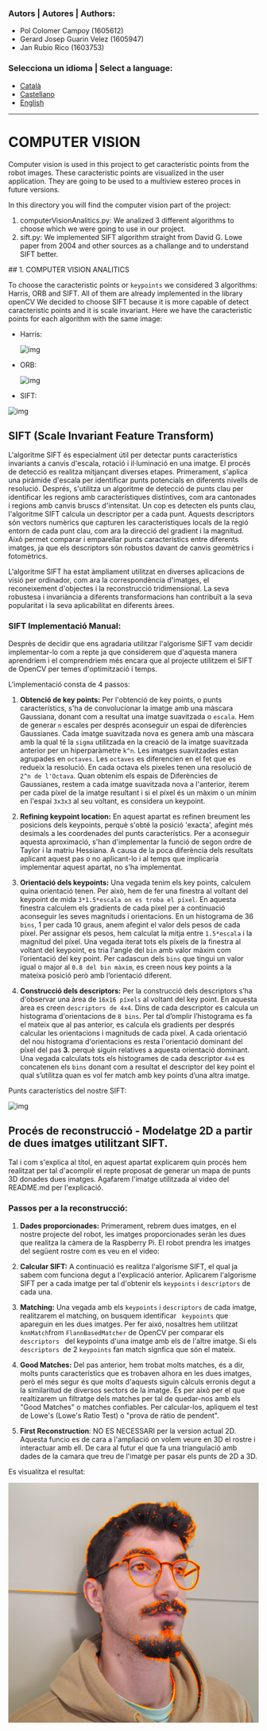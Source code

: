 ### Autors | Autores | Authors:
* Pol Colomer Campoy (1605612)
* Gerard Josep Guarin Velez (1605947)
* Jan Rubio Rico (1603753)

### Selecciona un idioma | Select a language:
* <a href="#catala">Català</a>
* <a href="#castellano">Castellano</a>
* <a href="#english">English</a>
---
<h1 id="english"> COMPUTER VISION</h1>

Computer vision is used in this project to get caracteristic points from the robot images. These caracteristic points are visualized in the user application. They are going to be used to a multiview estereo proces in future versions.

In this directory you will find the computer vision part of the project:

<ol>
	<li>computerVisionAnalitics.py: We analized 3 different algorithms to choose which we were going to use in our project.</li>
  <li>sift.py: We implemented SIFT algorithm straight from David G. Lowe paper from 2004 and other sources as a challange and to understand SIFT better.</li>
</ol>
## 1. COMPUTER VISION ANALITICS

To choose the caracteristic points or `keypoints` we considered 3 algorithms: Harris, ORB and SIFT. All of them are already implemented in the library openCV We decided to choose SIFT because it is more capable of detect caracteristic points and it is scale invariant. Here we have the caracteristic points for each algorithm with the same image:

- Harris:

  ![img](https://lh3.googleusercontent.com/ravi3roIZ7aLTwf3P2vsZva8BeNnI1RHElBRdgIHtZQRBznhGILvu8mHO_F0fXsC2d3BNNnJ_97WXdd18aSAGbcin-oYyGuHdPIO19dfhhzDpRhoCZ3nzmeLhvIf1KZQeIVPHTJIAt0aRqSidugUw1AP1w=nw)

- ORB:

  ![img](https://lh6.googleusercontent.com/6KdwpTvLMS6RkGyFPHIWYtyzdstVRQn1GmTqOavmmZAcMon-nvrZQQTGCanBO38auYhabZPmAZjfcQXCw9rwi6G4AbPo_5K2cCdHTG0M4-GzzuxuAaL3zaDZPDIfEpJJ2FkIcWIUL47h_iPeVcT5bQyCAw=nw)

- SIFT:

![img](https://lh5.googleusercontent.com/xF2jlF30FSXITav2iSe8U7JzsVzF2BtWVT9t5eWqaGbFaCWCUNlGOFFqDbPKd-LJ_8DyPN-J0Cwkjfrz4-iVexKQSZjo30jeynIQbl3KvdC7aaSjZRceMSG5X9sGYh4GEFJSFcjpG0d35Dg9pxVEba1d4w=nw)

 

## SIFT (Scale Invariant Feature Transform)

L'algoritme SIFT és especialment útil per detectar punts característics invariants a canvis d'escala, rotació i il·luminació en una imatge. El procés de detecció es realitza mitjançant diverses etapes. Primerament, s'aplica una 
piràmide d'escala per identificar punts potencials en diferents nivells de resolució. 
Després, s'utilitza un algoritme de detecció de punts clau per identificar les regions amb característiques distintives,
com ara cantonades i regions amb canvis bruscs d'intensitat.
Un cop es detecten els punts clau, l'algoritme SIFT calcula un descriptor per a cada punt. Aquests descriptors són 
vectors numèrics que capturen les característiques locals de la regió entorn de cada punt clau, com ara la direcció del 
gradient i la magnitud. Això permet comparar i emparellar punts característics entre diferents imatges, ja que els 
descriptors són robustos davant de canvis geomètrics i fotomètrics.

L'algoritme SIFT ha estat àmpliament utilitzat en diverses aplicacions de visió per ordinador, com ara la 
correspondència d'imatges, el reconeixement d'objectes i la reconstrucció tridimensional. La seva robustesa i 
invariància a diferents transformacions han contribuït a la seva popularitat i la seva aplicabilitat en diferents àrees.

### SIFT Implementació Manual:
Desprès de decidir que ens agradaria utilitzar l'algorisme SIFT vam decidir implementar-lo com a repte ja que considerem que d'aquesta manera aprendriem i el comprendriem més encara que al projecte utilitzem el SIFT de OpenCV per temes d'optimització i temps.

L'implementació consta de 4 passos:

1. **Obtenció de key points:** Per l'obtenció de key points, o punts característics, s'ha de convolucionar la imatge amb
    una màscara Gaussiana, donant com a resultat una imatge suavitzada o `escala`. Hem de generar `n` escales per després aconseguir un espai de diferències Gaussianes. Cada imatge suavitzada nova es genera amb una màscara amb la qual té la `sigma` utilitzada en la creació de la imatge suavitzada anterior per un hiperparàmetre `k^n`. Les imatges suavitzades estan agrupades en `octaves`. Les `octaves` es diferencien en el fet que es redueix la resolució. En cada octava els pixeles tenen una resolució de `2^n de l'Octava`. Quan obtenim els espais de Diferències de Gaussianes, restem a cada imatge suavitzada nova a l'anterior, iterem per cada píxel de la imatge resultant i si el píxel és un màxim o un mínim en l'espai `3x3x3` al seu voltant, es considera un keypoint.

2. **Refining keypoint location:** En aquest apartat es refinen breument les posicions dels keypoints, perquè s'obté la 
    posició 'exacta', afegint més desimals a les coordenades del punts característics.
    Per a aconseguir aquesta aproximació, s'han d'implementar la funció de segon ordre de Taylor i la matriu Hessiana. A causa de la poca diferència dels resultats aplicant aquest pas o no aplicant-lo i al temps que implicaria implementar 
    aquest apartat, no s’ha implementat.

3. **Orientació dels keypoints:** Una vegada tenim els key points, calculem quina orientació tenen. Per això, hem de fer
    una finestra al voltant del keypoint de mida `3*1.5*escala on es troba el píxel`. En aquesta finestra calculem els gradients de cada píxel per a continuació aconseguir les seves magnituds i orientacions. En un histograma de 36 `bins`, 1 per cada 10 
    graus, anem afegint el valor dels pesos de cada píxel. Per assignar els pesos, hem calculat la mitja entre `1.5*escala` 
    i la magnitud del píxel. Una vegada iterat tots els píxels de la finestra al voltant del keypoint, es tria l'angle del 
    `bin` amb valor màxim com l’orientació del key point. Per cadascun dels `bins` que tingui un valor igual o major al 
    `0.8 del bin màxim`, es creen nous key points a la mateixa posició però amb l’orientació diferent.

4. **Construcció dels descriptors:** Per la construcció dels descriptors s’ha d'observar una àrea de `16x16 píxels` al 
    voltant del key point. En aquesta àrea es creen `descriptors de 4x4`. Dins de cada descriptor es calcula un histograma
    d'orientacions de `8 bins`. Per tal d’omplir l’histograma es fa el mateix que al pas anterior, es calcula els gradients
    per després calcular les orientacions i magnituds de cada píxel. A cada orientació del nou histograma d'orientacions es resta l'orientació dominant del píxel del pas **3.** perquè siguin relatives a aquesta orientació dominant. Una vegada calculats tots els 
    histogrames de cada descriptor `4x4` es concatenen els `bins` donant com a resultat el descriptor del key point el qual 
    s’utilitza quan es vol fer match amb key points d’una altra imatge.

  Punts característics del nostre SIFT:

  ![img](/Users/gerard/Desktop/A_LHm_I8-IBZRWyQJHa_mgYzCqK3TlEtlep9kyw3gk7RUtI182HPk4CWiBG9En95kKXhhBPWwUSfg1zLea8nv10DdeleepKGBTS4UOVwOzMFbCy9XxwKgpo7szICQnsgTKcgsPxIqo3lLpTmhnswaa6h4w=nw.png)

## Procés de reconstrucció - Modelatge 2D a partir de dues imatges utilitzant SIFT.

Tal i com s'explica al títol, en aquest apartat explicarem quin procés hem realitzat per tal d'acomplir el repte proposat de generar un mapa de punts 3D donades dues imatges. Agafarem l'imatge utilitzada al video del README.md per l'explicació.

### Passos per a la reconstrucció:

1. **Dades proporcionades:** Primerament, rebrem dues imatges, en el nostre projecte del robot, les imatges proporcionades seràn les dues que realitza la càmera de la Raspberry Pi.
    El robot prendra les imatges del següent rostre com es veu en el video:

  
2. **Calcular SIFT:** A continuació es realitza l'algorisme SIFT, el qual ja sabem com funciona degut a l'explicació anterior. Aplicarem l'algorisme SIFT per a cada imatge per tal d'obtenir els `keypoints` i `descriptors` de cada una.
3. **Matching:** Una vegada amb els `keypoints` i `descriptors` de cada imatge, realitzarem el matching, on busquem identificar ` keypoints` que apareguin en les dues imatges. Per fer aixó, nosaltres hem utilitzat `knnMatch`from `FlannBasedMatcher` de OpenCV per comparar els `descriptors ` del keypoints d'una imatge amb els de l'altre imatge. Si els `descriptors `de 2 `keypoints` fan match signfica que són el mateix.
4. **Good Matches:** Del pas anterior, hem trobat molts matches, és a dir, molts punts característics que es trobaven alhora en les dues imatges, però el més segur és que molts d'aquests siguin càlculs erronis degut a la similaritud de diversos sectors de la imatge. És per això per el que realtizarem un filtratge dels matches per tal de quedar-nos amb els "Good Matches" o matches confiables. Per calcular-los, apliquem el test de Lowe's (Lowe's Ratio Test) o "prova de ràtio de pendent". 
5. **First Reconstruction**: NO ES NECESSARI per la version actual 2D. Aquesta funcio es de cara a l'ampliació on volem veure en 3D el rostre i interactuar amb ell. De cara al futur el que fa una triangulació amb dades de la camara que treu de l'imatge per pasar els punts de 2D a 3D. 

Es visualitza el resultat:

<img src="imgReadMe/imgREADME_VC/manualSIFTResults.png?raw=true"> 
